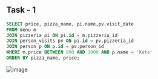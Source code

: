 ## Task - 1

```sql
SELECT price, pizza_name, pi.name,pv.visit_date
FROM menu m
JOIN pizzeria pi ON pi.id = m.pizzeria_id
JOIN person_visits pv ON pi.id = pv.pizzeria_id
JOIN person p ON p.id = pv.person_id
WHERE m.price BETWEEN 800 AND 1000 AND p.name = 'Kate'
ORDER BY pizza_name, price;
```
![image](https://github.com/VikaBogomolova/vvvvvvvvvvvvvvv/assets/112609467/c3f39052-2115-402f-bf32-73147df9d6e6)

